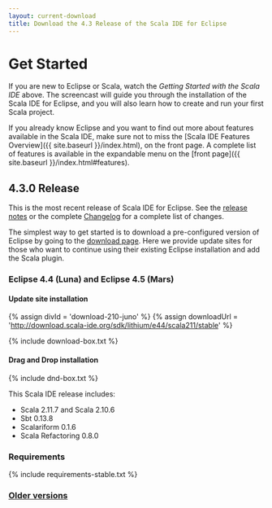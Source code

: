```yaml
---
layout: current-download
title: Download the 4.3 Release of the Scala IDE for Eclipse
---
```


# Get Started

If you are new to Eclipse or Scala, watch the *Getting Started with the Scala IDE* above. The screencast will guide you through the installation of the Scala IDE for Eclipse, and you will also learn how to create and run your first Scala project.

If you already know Eclipse and you want to find out more about features available in the Scala IDE, make sure not to miss the [Scala IDE Features Overview]({{ site.baseurl }}/index.html), on the front page. A complete list of features is available in the expandable menu on the [front page]({{ site.baseurl }}/index.html#features).

## 4.3.0 Release

This is the most recent release of Scala IDE for Eclipse. See the [release notes][relnotes] or the complete
[Changelog][clog] for a complete list of changes.

The simplest way to get started is to download a pre-configured version of Eclipse by going to the [download page][sdkpage]. Here we provide update sites for those who want to continue using their existing Eclipse installation and add the Scala plugin.

### Eclipse 4.4 (Luna) and Eclipse 4.5 (Mars)

#### Update site installation

{% assign divId = 'download-210-juno' %}
{% assign downloadUrl = 'http://download.scala-ide.org/sdk/lithium/e44/scala211/stable' %}

{% include download-box.txt %}

#### Drag and Drop installation

{% include dnd-box.txt %}

This Scala IDE release includes:

* Scala 2.11.7 and Scala 2.10.6
* Sbt 0.13.8
* Scalariform 0.1.6
* Scala Refactoring 0.8.0

### Requirements
{% include requirements-stable.txt %}

### [Older versions](prev-stable.html)

[clog]: /docs/changelog.html
[relnotes]: /blog/release-notes-4.3.0-vfinal.html
[sdkpage]:/download/sdk.html
